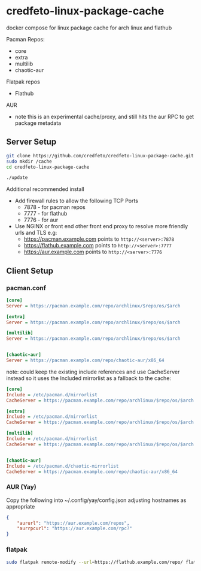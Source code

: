 # credfeto-linux-package-cache

docker compose for linux package cache for arch linux and flathub

Pacman Repos:
* core
* extra
* multilib
* chaotic-aur

Flatpak repos
* Flathub

AUR
* note this is an experimental cache/proxy, and still hits the aur RPC to get package metadata

## Server Setup

```bash
git clone https://github.com/credfeto/credfeto-linux-package-cache.git
sudo mkdir /cache
cd credfeto-linux-package-cache

./update
```

Additional recommended install
* Add firewall rules to allow the following TCP Ports
  - 7878 - for pacman repos
  - 7777 - for flathub
  - 7776 - for aur
* Use NGINX or front end other front end proxy to resolve more friendly urls and TLS e.g:
  - https://pacman.example.com points to ``http://<server>:7878``
  - https://flathub.example.com points to ``http://<server>:7777``
  - https://aur.example.com points to ``http://<server>:7776``

## Client Setup

### pacman.conf

```ini
[core]
Server = https://pacman.example.com/repo/archlinux/$repo/os/$arch

[extra]
Server = https://pacman.example.com/repo/archlinux/$repo/os/$arch

[multilib]
Server = https://pacman.example.com/repo/archlinux/$repo/os/$arch


[chaotic-aur]
Server = https://pacman.example.com/repo/chaotic-aur/x86_64
```

note: could keep the existing include references and use CacheServer instead so it uses the Included mirrorlist as a 
fallback to the cache:

```ini
[core]
Include = /etc/pacman.d/mirrorlist
CacheServer = https://pacman.example.com/repo/archlinux/$repo/os/$arch

[extra]
Include = /etc/pacman.d/mirrorlist
CacheServer = https://pacman.example.com/repo/archlinux/$repo/os/$arch

[multilib]
Include = /etc/pacman.d/mirrorlist
CacheServer = https://pacman.example.com/repo/archlinux/$repo/os/$arch


[chaotic-aur]
Include = /etc/pacman.d/chaotic-mirrorlist
CacheServer = https://pacman.example.com/repo/chaotic-aur/x86_64
```

### AUR (Yay)

Copy the following into ~/.config/yay/config.json adjusting hostnames as appropriate 

```json
{
    "aururl": "https://aur.example.com/repos",
    "aurrpcurl": "https://aur.example.com/rpc?"
}

```

### flatpak

```bash
sudo flatpak remote-modify --url=https://flathub.example.com/repo/ flathub-verified
```






